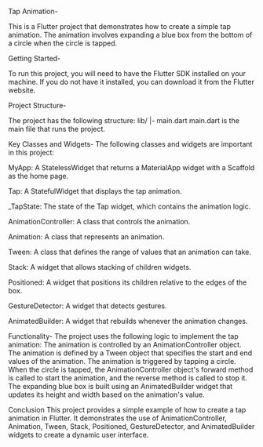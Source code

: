 Tap Animation-

This is a Flutter project that demonstrates how to create a simple tap animation. The animation involves expanding a blue box from the bottom of a circle when the circle is tapped.

Getting Started-

To run this project, you will need to have the Flutter SDK installed on your machine. If you do not have it installed, you can download it from the Flutter website.

Project Structure-

The project has the following structure:
lib/
|- main.dart
main.dart is the main file that runs the project.


Key Classes and Widgets-
The following classes and widgets are important in this project:

MyApp: A StatelessWidget that returns a MaterialApp widget with a Scaffold as the home page.

Tap: A StatefulWidget that displays the tap animation.

_TapState: The state of the Tap widget, which contains the animation logic.

AnimationController: A class that controls the animation.

Animation: A class that represents an animation.

Tween: A class that defines the range of values that an animation can take.

Stack: A widget that allows stacking of children widgets.

Positioned: A widget that positions its children relative to the edges of the box.

GestureDetector: A widget that detects gestures.

AnimatedBuilder: A widget that rebuilds whenever the animation changes.


Functionality-
The project uses the following logic to implement the tap animation:
The animation is controlled by an AnimationController object.
The animation is defined by a Tween object that specifies the start and end values of the animation.
The animation is triggered by tapping a circle. When the circle is tapped, the AnimationController object's forward method is called to start the animation, and the reverse method is called to stop it.
The expanding blue box is built using an AnimatedBuilder widget that updates its height and width based on the animation's value.


Conclusion
This project provides a simple example of how to create a tap animation in Flutter. It demonstrates the use of AnimationController, Animation, Tween, Stack, Positioned, GestureDetector, and AnimatedBuilder widgets to create a dynamic user interface.
